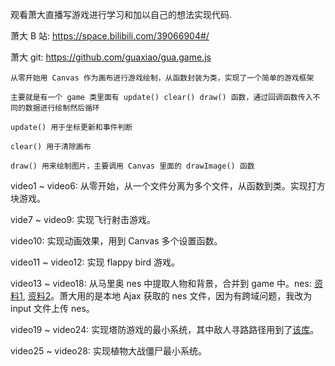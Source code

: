 观看萧大直播写游戏进行学习和加以自己的想法实现代码.

萧大 B 站: https://space.bilibili.com/39066904#/ 

萧大 git: https://github.com/guaxiao/gua.game.js

```
从零开始用 Canvas 作为画布进行游戏绘制，从函数封装为类，实现了一个简单的游戏框架

主要就是有一个 game 类里面有 update() clear() draw() 函数，通过回调函数传入不同的数据进行绘制然后循环

update() 用于坐标更新和事件判断

clear() 用于清除画布

draw() 用来绘制图片，主要调用 Canvas 里面的 drawImage() 函数
```
video1 ~ video6: 从零开始，从一个文件分离为多个文件，从函数到类。实现打方块游戏。

vide7 ~ video9: 实现飞行射击游戏。

video10: 实现动画效果，用到 Canvas 多个设置函数。

video11 ~ video12: 实现 flappy bird 游戏。

video13 ~ video18: 从马里奥 nes 中提取人物和背景，合并到 game 中。nes: [资料1](https://www.zhihu.com/question/19860051), [资料2](https://zhuanlan.zhihu.com/p/34144965)。萧大用的是本地 Ajax 获取的 nes 文件，因为有跨域问题，我改为 input 文件上传 nes。

video19 ~ video24: 实现塔防游戏的最小系统，其中敌人寻路路径用到了[该库](https://github.com/bgrins/javascript-astar)。

video25 ~ video28: 实现植物大战僵尸最小系统。